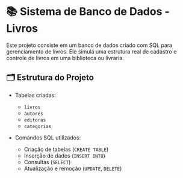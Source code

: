 # 📚 Sistema de Banco de Dados - Livros

Este projeto consiste em um banco de dados criado com SQL para gerenciamento de livros. Ele simula uma estrutura real de cadastro e controle de livros em uma biblioteca ou livraria.

## 🗂️ Estrutura do Projeto

- Tabelas criadas:
  - `livros`
  - `autores`
  - `editoras`
  - `categorias`

- Comandos SQL utilizados:
  - Criação de tabelas (`CREATE TABLE`)
  - Inserção de dados (`INSERT INTO`)
  - Consultas (`SELECT`)
  - Atualização e remoção (`UPDATE`, `DELETE`)
